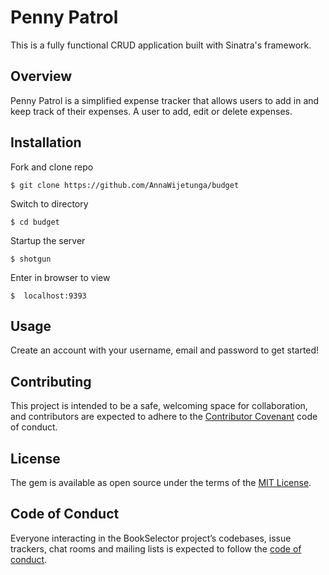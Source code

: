 # Penny Patrol

This is a fully functional CRUD application built with Sinatra's framework.

## Overview

Penny Patrol is a simplified expense tracker that allows users to add in and keep track of their expenses. A user to add, edit or delete expenses.

## Installation

Fork and clone repo

    $ git clone https://github.com/AnnaWijetunga/budget

Switch to directory

    $ cd budget

Startup the server

    $ shotgun

Enter in browser to view

    $  localhost:9393

## Usage

Create an account with your username, email and password to get started!

## Contributing

This project is intended to be a safe, welcoming space for collaboration, and contributors are expected to adhere to the [Contributor Covenant](http://contributor-covenant.org) code of conduct.

## License

The gem is available as open source under the terms of the [MIT License](https://opensource.org/licenses/MIT).

## Code of Conduct

Everyone interacting in the BookSelector project’s codebases, issue trackers, chat rooms and mailing lists is expected to follow the [code of conduct](https://github.com/<AnnaWijetunga>/book_selector/blob/master/CODE_OF_CONDUCT.md).
